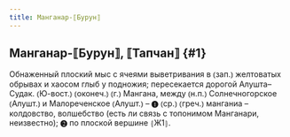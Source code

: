 ```yaml
---
title: Манганар-⟦Бурун⟧
---
```

## Манганар-⟦Бурун⟧, ⟦Тапчан⟧ {#1}

Обнаженный плоский мыс с ячеями выветривания в ⦅зап.⦆ желтоватых обрывах и хаосом глыб у подножия; пересекается дорогой Алушта–Судак. ⦅Ю-вост.⦆ ⦅оконеч.⦆ ⦅г.⦆ Мангана, между ⦅н.п.⦆ Солнечногорское ⦅Алушт.⦆ и Малореченское ⦅Алушт.⦆ – ❶ ⦅ср.⦆ ⦅греч.⦆ манганиа – колдовство, волшебство (есть ли связь с топонимом Манганари, неизвестно); ❷ по плоской вершине ⦃Ж1⦄.
